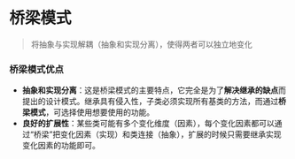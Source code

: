 # 桥梁模式
> 将抽象与实现解耦（抽象和实现分离），使得两者可以独立地变化

### 桥梁模式优点
* **抽象和实现分离**：这是桥梁模式的主要特点，它完全是为了**解决继承的缺点**而提出的设计模式。继承具有侵入性，子类必须实现所有基类的方法，而通过**桥梁模式**，可选择使用想要使用的功能。
* **良好的扩展性**：某些类可能有多个变化维度（因素），每个变化因素都可以通过“桥梁”把变化因素（实现）和类连接（抽象），扩展的时候只需要继承实现变化因素的功能即可。
